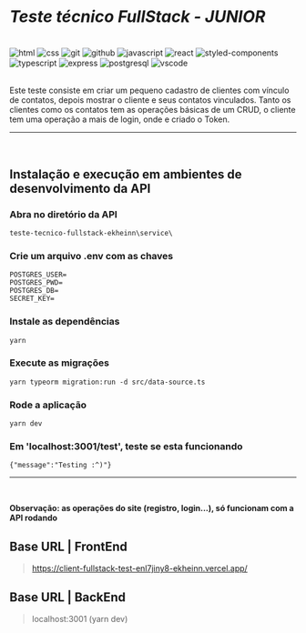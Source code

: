 # **_Teste técnico FullStack - JUNIOR_**

<div style="display: inline_block"><br/>
    <img align="center" alt="html" src="https://img.shields.io/badge/HTML5-E34F26?style=for-the-badge&logo=html5&logoColor=white"/>
    <img align="center" alt="css" src="https://img.shields.io/badge/CSS3-1572B6?style=for-the-badge&logo=css3&logoColor=white"/>
    <img align="center" alt="git" src="https://img.shields.io/badge/GIT-E44C30?style=for-the-badge&logo=git&logoColor=white"/>
    <img align="center" alt="github" src="https://img.shields.io/badge/GitHub-100000?style=for-the-badge&logo=github&logoColor=white"/>
    <img align="center" alt="javascript" src="https://img.shields.io/badge/JavaScript-323330?style=for-the-badge&logo=javascript&logoColor=F7DF1E"/>
    <img align="center" alt="react" src="https://img.shields.io/badge/React-20232A?style=for-the-badge&logo=react&logoColor=61DAFB"/>
    <img align="center" alt="styled-components" src="https://img.shields.io/badge/styled--components-DB7093?style=for-the-badge&logo=styled-components&logoColor=white"/>
    <img align="center" alt="typescript" src="https://img.shields.io/badge/TypeScript-007ACC?style=for-the-badge&logo=typescript&logoColor=white"/>   
    <img align="center" alt="express" src="https://img.shields.io/badge/Express.js-404D59?style=for-the-badge&logo=express"/>
    <img align="center" alt="postgresql" src="https://img.shields.io/badge/PostgreSQL-316192?style=for-the-badge&logo=postgresql&logoColor=white"/>
    <img align="center" alt="vscode" src="https://img.shields.io/badge/Visual_Studio_Code-0078D4?style=for-the-badge&logo=visual%20studio%20code&logoColor=white"/>
</div>

<br/>

Este teste consiste em criar um pequeno cadastro de clientes com vínculo de contatos, depois mostrar o cliente e seus contatos vinculados. Tanto os clientes como os contatos tem as operações básicas de um CRUD, o cliente tem uma operação a mais de login, onde e criado o Token.

---

<br/>

## Instalação e execução em ambientes de desenvolvimento da API

### Abra no diretório da API

```
teste-tecnico-fullstack-ekheinn\service\
```

### Crie um arquivo .env com as chaves

```
POSTGRES_USER=
POSTGRES_PWD=
POSTGRES_DB=
SECRET_KEY=
```

### Instale as dependências

```
yarn
```

### Execute as migrações

```
yarn typeorm migration:run -d src/data-source.ts
```

### Rode a aplicação

```
yarn dev
```

### Em 'localhost:3001/test', teste se esta funcionando

```
{"message":"Testing :^)"}
```

---

<br/>

**Observação: as operações do site (registro, login...), só funcionam com a API rodando**

## Base URL | **FrontEnd**

> https://client-fullstack-test-enl7jiny8-ekheinn.vercel.app/

## Base URL | **BackEnd**

> localhost:3001 (yarn dev)
